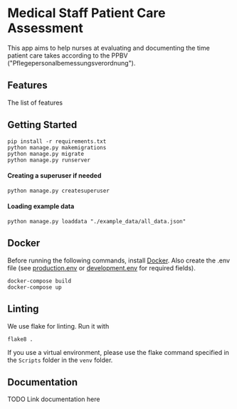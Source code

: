 # Medical Staff Patient Care Assessment
This app aims to help nurses at evaluating and documenting the time patient care takes
according to the PPBV ("Pflegepersonalbemessungsverordnung").

## Features
The list of features

## Getting Started
```shell
pip install -r requirements.txt
python manage.py makemigrations
python manage.py migrate
python manage.py runserver
```

#### Creating a superuser if needed

```shell
python manage.py createsuperuser
```

#### Loading example data
```shell
python manage.py loaddata "./example_data/all_data.json"
```


## Docker
Before running the following commands, install [Docker](https://www.docker.com/).
Also create the .env file (see [production.env](production.env) or [development.env](development.env) for required fields).
```shell
docker-compose build
docker-compose up
```

## Linting

We use flake for linting. Run it with

```shell
flake8 .
```

If you use a virtual environment, please use the flake command specified in the `Scripts` folder in the `venv` folder.

## Documentation
TODO Link documentation here